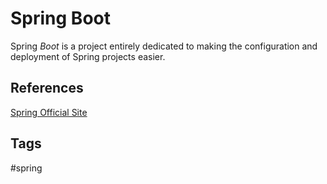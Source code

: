 # Spring Boot 

Spring *Boot* is a project entirely dedicated to making the configuration and deployment of Spring projects easier.  


## References
[Spring Official Site](spring.io)

## Tags
#spring
